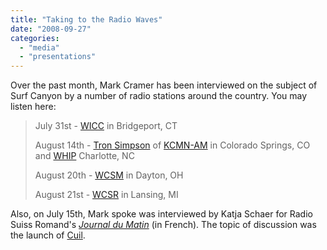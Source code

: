 ```yaml
---
title: "Taking to the Radio Waves"
date: "2008-09-27"
categories: 
  - "media"
  - "presentations"
---
```


Over the past month, Mark Cramer has been interviewed on the subject of Surf Canyon by a number of radio stations around the country. You may listen here:

> July 31st - [WICC](http://blog.surfcanyon.com/wp-content/uploads/2008/09/wicc.mp3 "WICC") in Bridgeport, CT
> 
> August 14th - [Tron Simpson](http://www.1530kcmn.com/Article.asp?id=230723&spid=) of [KCMN-AM](http://blog.surfcanyon.com/wp-content/uploads/2008/09/kcmn.mp3 "KCMN-AM") in Colorado Springs, CO and [WHIP](http://blog.surfcanyon.com/wp-content/uploads/2008/09/whip.mp3 "WHIP") Charlotte, NC
> 
> August 20th - [WCSM](http://blog.surfcanyon.com/wp-content/uploads/2008/09/wcsm.mp3 "WCSM") in Dayton, OH
> 
> August 21st - [WCSR](http://blog.surfcanyon.com/wp-content/uploads/2008/09/wcsr.mp3 "WCSR") in Lansing, MI

Also, on July 15th, Mark spoke was interviewed by Katja Schaer for Radio Suiss Romand's _[Journal du Matin](http://blog.surfcanyon.com/wp-content/uploads/2008/09/journal-du-matin-compressed.mp3 "Journal du Matin")_ (in French). The topic of discussion was the launch of [Cuil](http://www.Cuil.com).
